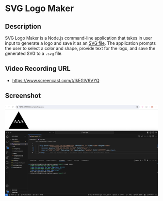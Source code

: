 # SVG Logo Maker

## Description

SVG Logo Maker is a Node.js command-line application that takes in user input to generate a logo and save it as an [SVG file](https://en.wikipedia.org/wiki/Scalable_Vector_Graphics). The application prompts the user to select a color and shape, provide text for the logo, and save the generated SVG to a `.svg` file.

## Video Recording URL

- https://www.screencast.com/t/IkEGIV6VYQ

## Screenshot

![SVG-LOGO-MAKER-SCREENSHOT](./assets/images/screenshot.png)
